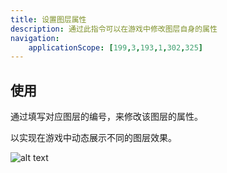 ```yaml
---
title: 设置图层属性
description: 通过此指令可以在游戏中修改图层自身的属性
navigation:
    applicationScope: [199,3,193,1,302,325]
---
```


## 使用

通过填写对应图层的编号，来修改该图层的属性。

以实现在游戏中动态展示不同的图层效果。

![alt text](https://assbak.gcw.wiki/gcw/image/zh_hans/commands/scene/setlayerattributes/image.png)
